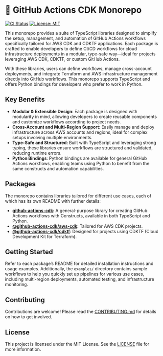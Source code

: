 # 🚧 GitHub Actions CDK Monorepo
[![CI Status](https://github.com/hupe1980/github-actions-cdk/actions/workflows/ci.yml/badge.svg)](https://github.com/hupe1980/github-actions-cdk/actions/workflows/ci.yml)
[![License: MIT](https://img.shields.io/badge/License-MIT-yellow.svg)](https://opensource.org/licenses/MIT)

This monorepo provides a suite of TypeScript libraries designed to simplify the setup, management, and automation of GitHub Actions workflows specifically tailored for AWS CDK and CDKTF applications. Each package is crafted to enable developers to define CI/CD workflows for cloud infrastructure deployments in a modular, type-safe way—ideal for projects leveraging AWS CDK, CDKTF, or custom GitHub Actions.

With these libraries, users can define workflows, manage cross-account deployments, and integrate Terraform and AWS infrastructure management directly into GitHub workflows. This monorepo supports TypeScript and offers Python bindings for developers who prefer to work in Python.

## Key Benefits

- **Modular & Extensible Design**: Each package is designed with modularity in mind, allowing developers to create reusable components and customize workflows according to project needs.
- **Cross-Account and Multi-Region Support**: Easily manage and deploy infrastructure across AWS accounts and regions, ideal for complex setups involving multiple environments.
- **Type-Safe and Structured**: Built with TypeScript and leveraging strong typing, these libraries ensure workflows are structured and validated, reducing runtime errors.
- **Python Bindings**: Python bindings are available for general GitHub Actions workflows, enabling teams using Python to benefit from the same constructs and automation capabilities.

## Packages

The monorepo contains libraries tailored for different use cases, each of which has its own README with further details:
- [**github-actions-cdk**](./packages/github-actions-cdk/README.md): A general-purpose library for creating GitHub Actions workflows with Constructs, available in both TypeScript and Python.
- [**@github-actions-cdk/aws-cdk**](./packages/@github-actions-cdk/aws-cdk/README.md): Tailored for AWS CDK projects.
- [**@github-actions-cdk/cdktf**](./packages/@github-actions-cdk/cdktf/README.md): Designed for projects using CDKTF (Cloud Development Kit for Terraform).


## Getting Started

Refer to each package’s README for detailed installation instructions and usage examples. Additionally, the `examples/` directory contains sample workflows to help you quickly set up pipelines for various use cases, including multi-region deployments, automated testing, and infrastructure monitoring.

## Contributing

Contributions are welcome! Please read the [CONTRIBUTING.md](./CONTRIBUTING.md) for details on how to get involved.

## License

This project is licensed under the MIT License. See the [LICENSE](./LICENCE) file for more information.
